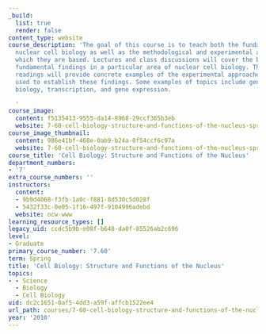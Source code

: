 ```yaml
---
_build:
  list: true
  render: false
content_type: website
course_description: 'The goal of this course is to teach both the fundamentals of
  nuclear cell biology as well as the methodological and experimental approaches upon
  which they are based. Lectures and class discussions will cover the background and
  fundamental findings in a particular area of nuclear cell biology. The assigned
  readings will provide concrete examples of the experimental approaches and logic
  used to establish these findings. Some examples of topics include genome and systems
  biology, transcription, and gene expression.

  '
course_image:
  content: f5135413-9555-da14-8968-29ccf365b3eb
  website: 7-60-cell-biology-structure-and-functions-of-the-nucleus-spring-2010
course_image_thumbnail:
  content: 986e41bf-468e-0ab9-b24a-0f54ccf6c97a
  website: 7-60-cell-biology-structure-and-functions-of-the-nucleus-spring-2010
course_title: 'Cell Biology: Structure and Functions of the Nucleus'
department_numbers:
- '7'
extra_course_numbers: ''
instructors:
  content:
  - 9b9d4068-f3fb-1a0c-f881-8d530c5d028f
  - 5432f33c-0e05-1f16-497f-9104996adebd
  website: ocw-www
learning_resource_types: []
legacy_uid: ccdc5b9b-e08f-b648-da0f-05526ab2c696
level:
- Graduate
primary_course_number: '7.60'
term: Spring
title: 'Cell Biology: Structure and Functions of the Nucleus'
topics:
- - Science
  - Biology
  - Cell Biology
uid: dc2c1651-0af5-4dd3-a59f-affcb1522ee4
url_path: courses/7-60-cell-biology-structure-and-functions-of-the-nucleus-spring-2010
year: '2010'
---
```


